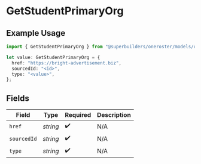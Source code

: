 # GetStudentPrimaryOrg

## Example Usage

```typescript
import { GetStudentPrimaryOrg } from "@superbuilders/oneroster/models/operations";

let value: GetStudentPrimaryOrg = {
  href: "https://bright-advertisement.biz",
  sourcedId: "<id>",
  type: "<value>",
};
```

## Fields

| Field              | Type               | Required           | Description        |
| ------------------ | ------------------ | ------------------ | ------------------ |
| `href`             | *string*           | :heavy_check_mark: | N/A                |
| `sourcedId`        | *string*           | :heavy_check_mark: | N/A                |
| `type`             | *string*           | :heavy_check_mark: | N/A                |